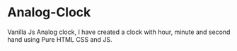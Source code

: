 # Analog-Clock
Vanilla Js Analog clock, I have created a clock with hour, minute and second hand using Pure HTML CSS and JS. 
